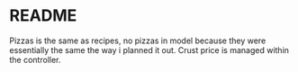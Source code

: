 # README

Pizzas is the same as recipes, no pizzas in model because they were essentially the same the way i planned it out.
Crust price is managed within the controller.

